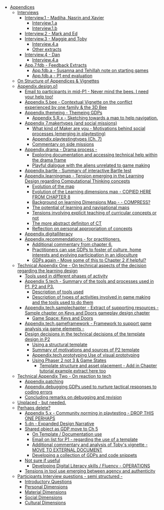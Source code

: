 -   [Appendices](#appendices)
    -   [Interviews](#interviews)
        -   [Interview.1 - Madiha, Nasrin and
            Xavier](#interview.1---madiha-nasrin-and-xavier)
            -   [Interview.1.a](#interview.1.a)
            -   [Interview.1.b](#interview.1.b)
        -   [Interview.2 - Mark and Ed](#interview.2---mark-and-ed)
        -   [Interview.3 - Maggie and
            Toby](#interview.3---maggie-and-toby)
            -   [Interview.4.a](#interview.4.a)
            -   [Other extracts](#other-extracts)
        -   [Interview.4 - Dan](#interview.4---dan)
            -   [Interview.4.a](#interview.4.a-1)
        -   [App.7.fdb - Feedback
            Extracts](#app.7.fdb---feedback-extracts)
            -   [App.fdb.a - Susanna and Tehillah note on starting
                games](#app.fdb.a---susanna-and-tehillah-note-on-starting-games)
            -   [App.fdb.a - P1 end
                evaluation](#app.fdb.a---p1-end-evaluation)
    -   [On Structure of Appendices &
        Vignettes](#on-structure-of-appendices-vignettes)
    -   [Appendix.design.p1](#appendix.design.p1)
        -   [Email to participants in mid-P1 - Never mind the bees. I
            need your help
            too!](#email-to-participants-in-mid-p1---never-mind-the-bees.-i-need-your-help-too)
        -   [Appendix.5.bee - Contextual Vignette on the conflict
            experienced by one family & the 3D
            Bee](#appendix.5.bee---contextual-vignette-on-the-conflict-experienced-by-one-family-the-3d-bee)
        -   [Appendix.themeing - Themeing
            GDPs](#appendix.themeing---themeing-gdps)
            -   [Appendix 5.R.x - Sketching towards a map to help
                navigation.](#appendix-5.r.x---sketching-towards-a-map-to-help-navigation.)
        -   [Appendix 7.makertypes (and social
            missions)](#appendix-7.makertypes-and-social-missions)
            -   [What kind of Maker are you - Motivations behind social
                processes (emerging in
                playtesting)](#what-kind-of-maker-are-you---motivations-behind-social-processes-emerging-in-playtesting)
            -   [Appendix.playtestingtypes (Ch.
                7)](#appendix.playtestingtypes-ch.-7)
            -   [Commentary on side
                missions](#commentary-on-side-missions)
        -   [Appendix.drama - Drama process
            -](#appendix.drama---drama-process--)
            -   [Exploring documentation and accessing technical help
                within the drama
                frame](#exploring-documentation-and-accessing-technical-help-within-the-drama-frame)
            -   [Playful dialogue with the aliens unrelated to game
                making](#playful-dialogue-with-the-aliens-unrelated-to-game-making)
        -   [Appendix.bartle - Summary of interactive Bartle
            test](#appendix.bartle---summary-of-interactive-bartle-test)
        -   [Appendix.learningmap - Tension emerging in the Learning
            Design regarding Computational Thinking
            concepts](#appendix.learningmap---tension-emerging-in-the-learning-design-regarding-computational-thinking-concepts)
            -   [Evolution of the map](#evolution-of-the-map)
            -   [Evolution of the Learning dimensions map - COPIED HERE
                FROM CHAPTER
                8](#evolution-of-the-learning-dimensions-map---copied-here-from-chapter-8)
            -   [Background on learning Dimensions Map - -
                COMPRESS?](#background-on-learning-dimensions-map-----compress)
            -   [The potential of learning and navigational
                maps](#the-potential-of-learning-and-navigational-maps)
            -   [Tensions involving explicit teaching of curricular
                concepts or
                not](#tensions-involving-explicit-teaching-of-curricular-concepts-or-not)
            -   [The more abstract definiton of
                CT](#the-more-abstract-definiton-of-ct)
            -   [Reflection on personal appropriation of
                concepts](#reflection-on-personal-appropriation-of-concepts)
        -   [Appendix.digitalliteracy](#appendix.digitalliteracy)
        -   [Appendix.recommendations - for
            practitioners.](#appendix.recommendations---for-practitioners.)
            -   [Additional commentary from chapter
                6.](#additional-commentary-from-chapter-6.)
            -   [Practitioners can use GDPs to foster of culture, home
                interests and evolving participation in an
                idioculture](#practitioners-can-use-gdps-to-foster-of-culture-home-interests-and-evolving-participation-in-an-idioculture)
            -   [GDPs again - Move some of this to Chapter 2 if
                helpful?](#gdps-again---move-some-of-this-to-chapter-2-if-helpful)
    -   [Technical Appendix One - On technical aspects of the decision
        regarding the learning
        design](#technical-appendix-one---on-technical-aspects-of-the-decision-regarding-the-learning-design)
        -   [Tools used in different phases of
            activity](#tools-used-in-different-phases-of-activity)
        -   [Appendix 5.tech - Summary of the tools and processes used
            in P1, P2 and
            P3.](#appendix-5.tech---summary-of-the-tools-and-processes-used-in-p1-p2-and-p3.)
            -   [Description of tools used](#description-of-tools-used)
            -   [Description of types of activities involved in game
                making and the tools used to do
                them](#description-of-types-of-activities-involved-in-game-making-and-the-tools-used-to-do-them)
        -   [Appendix.tech.samplechapter - Extract of supporting
            resources - Sample chapter on Keys and Doors gameplay design
            chapter](#appendix.tech.samplechapter---extract-of-supporting-resources---sample-chapter-on-keys-and-doors-gameplay-design-chapter)
            -   [Game Space: Keys and Doors](#game-space-keys-and-doors)
        -   [Appendix.tech.gameframework - Framework to support game
            analysis via game elements
            -](#appendix.tech.gameframework---framework-to-support-game-analysis-via-game-elements--)
        -   [Design decisions in the technical decisions of the template
            design in
            P2](#design-decisions-in-the-technical-decisions-of-the-template-design-in-p2)
            -   [Using a structural
                template](#using-a-structural-template)
            -   [Summary of motivations and sources of P2
                template](#summary-of-motivations-and-sources-of-p2-template)
            -   [Appendix.tech.prototyping Use of visual
                prototyping](#appendix.tech.prototyping-use-of-visual-prototyping)
            -   [Using Phaser 2 not 3 & Game
                States](#using-phaser-2-not-3-game-states)
                -   [Template structure and asset placement - Add in
                    Chapter tutorial example extract here
                    too](#template-structure-and-asset-placement---add-in-chapter-tutorial-example-extract-here-too)
    -   [Technical Appendix Two - On reaction to
        tech](#technical-appendix-two---on-reaction-to-tech)
        -   [Appendix.patching](#appendix.patching)
        -   [Appendix.debugging GDPs used to nurture tactical responses
            to coding
            errors](#appendix.debugging-gdps-used-to-nurture-tactical-responses-to-coding-errors)
        -   [Concluding remarks on debugging and
            revision](#concluding-remarks-on-debugging-and-revision)
    -   [Unplaced - but needed.](#unplaced---but-needed.)
    -   [Perhaps delete?](#perhaps-delete)
        -   [Appendix 5.x - Community norming in playtesting - DROP THIS
            ONE
            PERHAPS](#appendix-5.x---community-norming-in-playtesting---drop-this-one-perhaps)
        -   [5.dn - Expanded Design
            Narrative](#dn---expanded-design-narrative)
        -   [Shared object as GDP move to Ch
            5](#shared-object-as-gdp-move-to-ch-5)
            -   [On Template / Documentation
                use](#on-template-documentation-use)
            -   [Email on list for P1 - regarding the use of a
                template](#email-on-list-for-p1---regarding-the-use-of-a-template)
            -   [Additional commentary and analysis of Toby's vignette -
                MOVE TO EXTERNAL
                DOCUMENT](#additional-commentary-and-analysis-of-tobys-vignette---move-to-external-document)
            -   [Developing a collection of GDPs and code
                snippets](#developing-a-collection-of-gdps-and-code-snippets)
        -   [Not sure if useful](#not-sure-if-useful)
            -   [Developing Digital Literacy skills / Fluency -
                OPERATIONS](#developing-digital-literacy-skills-fluency---operations)
        -   [Tensions in tool use emerging between agency and
            authenticity](#tensions-in-tool-use-emerging-between-agency-and-authenticity)
    -   [Participants Interview questions - semi structured
        -](#participants-interview-questions---semi-structured--)
        -   [Introductory Questions](#introductory-questions)
        -   [Personal Dimensions](#personal-dimensions)
        -   [Material Dimensions](#material-dimensions)
        -   [Social Dimensions](#social-dimensions)
        -   [Cultural Dimensions](#cultural-dimensions)
